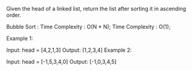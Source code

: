 Given the head of a linked list, return the list after sorting it in ascending order.

Bubble Sort : 
Time Complexity : O(N * N);
Time Complexity : O(1);

Example 1:


Input: head = [4,2,1,3]
Output: [1,2,3,4]
Example 2:


Input: head = [-1,5,3,4,0]
Output: [-1,0,3,4,5]